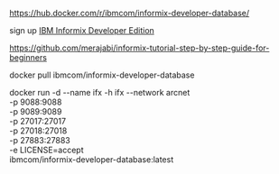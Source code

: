 https://hub.docker.com/r/ibmcom/informix-developer-database/

sign up [IBM Informix Developer Edition](https://www.ibm.com/products/informix/editions?lnk=STW_US_STESCH_&lnk2=learn_InformixDev&pexp=DEF&psrc=NONE&mhsrc=ibmsearch_a&mhq=informix%20developer%20edition
)

https://github.com/merajabi/informix-tutorial-step-by-step-guide-for-beginners

docker pull ibmcom/informix-developer-database

docker run -d --name ifx  -h ifx --network arcnet \
      -p 9088:9088 \
      -p 9089:9089 \
      -p 27017:27017 \
      -p 27018:27018 \
      -p 27883:27883 \
      -e LICENSE=accept \
      ibmcom/informix-developer-database:latest